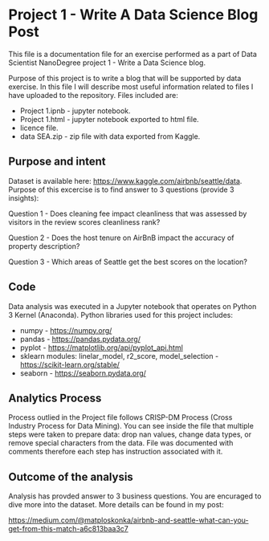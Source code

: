 # Project 1 - Write A Data Science Blog Post
This file is a documentation file for an exercise performed as a part of Data Scientist NanoDegree project 1 - Write a Data Science blog. 

Purpose of this project is to write a blog that will be supported by data exercise. In this file I will describe most useful information related to files I have uploaded to the repository. Files included are:

  - Project 1.ipnb - jupyter notebook.
  - Project 1.html - jupyter notebook exported to html file.
  - licence file.
  - data SEA.zip - zip file with data exported from Kaggle.
 
## Purpose and intent
Dataset is available here: https://www.kaggle.com/airbnb/seattle/data. Purpose of this excercise is to find answer to 3 questions (provide 3 insights):

Question 1 - Does cleaning fee impact cleanliness that was assessed by visitors in the review scores cleanliness rank?

Question 2 - Does the host tenure on AirBnB impact the accuracy of property description?

Question 3 - Which areas of Seattle get the best scores on the location?


## Code
Data analysis was executed in a Jupyter notebook that operates on Python 3 Kernel (Anaconda). Python libraries used for this project includes:

* numpy - https://numpy.org/
* pandas - https://pandas.pydata.org/
* pyplot - https://matplotlib.org/api/pyplot_api.html
* sklearn modules: linelar_model, r2_score, model_selection - https://scikit-learn.org/stable/
* seaborn - https://seaborn.pydata.org/

## Analytics Process
Process outlied in the Project file follows CRISP-DM Process (Cross Industry Process for Data Mining). You can see inside the file that multiple steps were taken to prepare data: drop nan values, change data types, or remove special characters from the data. File was documented with comments therefore each step has instruction associated with it. 

## Outcome of the analysis
Analysis has provded answer to 3 business questions. You are encuraged to dive more into the dataset. More details can be found in my post:

https://medium.com/@matploskonka/airbnb-and-seattle-what-can-you-get-from-this-match-a6c813baa3c7

